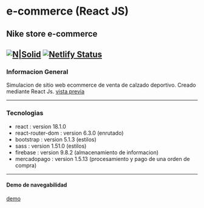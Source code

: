 # e-commerce (React JS)

## Nike store e-commerce

[![N|Solid](https://firebasestorage.googleapis.com/v0/b/sportnike-eb926.appspot.com/o/image%2Fsportnike.png?alt=media&token=f0ea0f45-83fb-4e3d-9f9b-c8405451e91d)](https://sparkling-basbousa-29beda.netlify.app/)
[![Netlify Status](https://api.netlify.com/api/v1/badges/3016bbc7-2454-4c64-b09c-762fbc74d97d/deploy-status)](https://app.netlify.com/sites/majestic-crostata-2244ad/deploys)
---

### Informacion General

Simulacion de sitio web ecommerce de venta de calzado deportivo.
Creado mediante React Js.
[vista previa](https://prnt.sc/Qxy9AC51jCxK)

---

### Tecnologias

- react : version 18.1.0
- react-router-dom : version 6.3.0 (enrutado)
- bootstrap : version 5.1.3 (estilos)
- sass : version 1.51.0 (estilos)
- firebase : version 9.8.2 (almacenamiento de informacion)
- mercadopago : version 1.5.13 (procesamiento y pago de una orden de compra)

---

#### Demo de navegabilidad

[demo](https://majestic-crostata-2244ad.netlify.app/)
